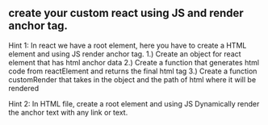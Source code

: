 ## create your custom react using JS and render anchor tag.

Hint 1:  In react we have a root element, here you have to create a HTML element and using JS render anchor tag.
1.) Create an object for react element that has html anchor data
2.) Create a function that generates html code from reactElement and returns the final html tag
3.) Create a function customRender that takes in the object and the path of html where it will be rendered
 
Hint 2: In HTML file, create a root element and using JS Dynamically render the anchor text with any link or text.
